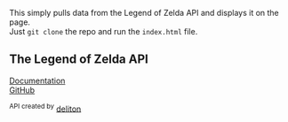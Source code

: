 This simply pulls data from the Legend of Zelda API and displays it on the page.\
Just `git clone` the repo and run the `index.html` file.

## The Legend of Zelda API
[Documentation](https://zelda-api.apius.cc/)\
[GitHub](https://github.com/deliton/zelda-api)

<sup>API created by</sup> [deliton](https://github.com/deliton)
